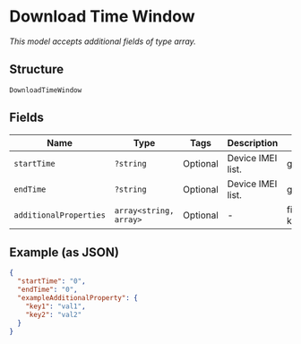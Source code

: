 
# Download Time Window

*This model accepts additional fields of type array.*

## Structure

`DownloadTimeWindow`

## Fields

| Name | Type | Tags | Description | Getter | Setter |
|  --- | --- | --- | --- | --- | --- |
| `startTime` | `?string` | Optional | Device IMEI list. | getStartTime(): ?string | setStartTime(?string startTime): void |
| `endTime` | `?string` | Optional | Device IMEI list. | getEndTime(): ?string | setEndTime(?string endTime): void |
| `additionalProperties` | `array<string, array>` | Optional | - | findAdditionalProperty(string key): array | additionalProperty(string key, array value): void |

## Example (as JSON)

```json
{
  "startTime": "0",
  "endTime": "0",
  "exampleAdditionalProperty": {
    "key1": "val1",
    "key2": "val2"
  }
}
```

